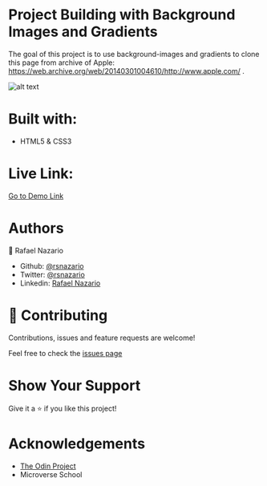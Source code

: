 # Project Building with Background Images and Gradients

The goal of this project is to use background-images and gradients to clone this page from archive of Apple: https://web.archive.org/web/20140301004610/http://www.apple.com/ .


![alt text](https://cdn.mathpix.com/snip/images/aZtnLmoDiEFQ3WGHgAm5mwRzK9AYmRQiqI00HQTD0-Q.original.fullsize.png)

# Built with: 
- HTML5 & CSS3  

# Live Link:
[Go to Demo Link](https://rawcdn.githack.com/rsnazario/Proj4_Background_Images/7afab0d2f09f5188e3083b91b6e4214047aa4bc4/index.html)

# Authors
:bust_in_silhouette: Rafael Nazario
  - Github: [@rsnazario](https://github.com/rsnazario)
  - Twitter: [@rsnazario](https://twitter.com/rsnazario)
  - Linkedin: [Rafael Nazario](https://www.linkedin.com/in/rafael-nazario-692b8293/)
 
# :handshake: Contributing

Contributions, issues and feature requests are welcome!

Feel free to check the [issues page](https://github.com/rsnazario/Proj4_Background_Images/issues)

# Show Your Support

Give it a :star: if you like this project!

# Acknowledgements
  - [The Odin Project](https://www.theodinproject.com/courses/html5-and-css3/lessons/building-with-backgrounds-and-gradients)
  - Microverse School
  
 
